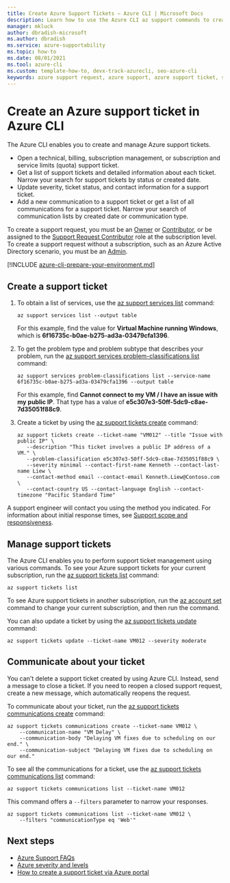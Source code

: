 ```yaml
---
title: Create Azure Support Tickets – Azure CLI | Microsoft Docs
description: Learn how to use the Azure CLI az support commands to create, update, and manage Azure support requests.
manager: mkluck
author: dbradish-microsoft
ms.author: dbradish
ms.service: azure-supportability
ms.topic: how-to
ms.date: 08/01/2021
ms.tool: azure-cli
ms.custom: template-how-to, devx-track-azurecli, seo-azure-cli
keywords: azure support request, azure support, azure support ticket, support ticket management
---
```


# Create an Azure support ticket in Azure CLI

The Azure CLI enables you to create and manage Azure support tickets.

- Open a technical, billing, subscription management, or subscription and service limits (quota) support ticket.
- Get a list of support tickets and detailed information about each ticket. Narrow your search for support tickets by status or created date.
- Update severity, ticket status, and contact information for a support ticket.
- Add a new communication to a support ticket or get a list of all communications for a support ticket. Narrow your search of communication lists by created date or communication type.

To create a support request, you must be an [Owner](/azure/role-based-access-control/built-in-roles#owner) or [Contributor](/azure/role-based-access-control/built-in-roles#contributor), or be assigned to the [Support Request Contributor](/azure/role-based-access-control/built-in-roles#support-request-contributor) role at the subscription level. To create a support request without a subscription, such as an Azure Active Directory scenario, you must be an [Admin](/azure/active-directory/roles/permissions-reference).

[!INCLUDE [azure-cli-prepare-your-environment.md](includes/azure-cli-prepare-your-environment.md)]

## Create a support ticket

1. To obtain a list of services, use the [az support services list](/cli/azure/support/services#az-support-services-list) command:

   ```azurecli
   az support services list --output table
   ```

   For this example, find the value for **Virtual Machine running Windows**, which is **6f16735c-b0ae-b275-ad3a-03479cfa1396**.

1. To get the problem type and problem subtype that describes your problem, run the [az support services problem-classifications list](/cli/azure/support/services/problem-classifications#az-support-services-problem-classifications-list) command:

   ```azurecli
   az support services problem-classifications list --service-name 6f16735c-b0ae-b275-ad3a-03479cfa1396 --output table
   ```

   For this example, find **Cannot connect to my VM / I have an issue with my public IP**. That type has a value of **e5c307e3-50ff-5dc9-c8ae-7d35051f88c9**.

1. Create a ticket by using the [az support tickets create](/cli/azure/support/tickets#az-support-tickets-create) command:

   ```azurecli
   az support tickets create --ticket-name "VM012" --title "Issue with public IP" \
      --description "This ticket involves a public IP address of a VM." \
      --problem-classification e5c307e3-50ff-5dc9-c8ae-7d35051f88c9 \
      --severity minimal --contact-first-name Kenneth --contact-last-name Liew \
      --contact-method email --contact-email Kenneth.Liew@Contoso.com \
      --contact-country US --contact-language English --contact-timezone "Pacific Standard Time"
   ```

A support engineer will contact you using the method you indicated. For information about initial response times, see [Support scope and responsiveness](/support/plans/response/).

## Manage support tickets

The Azure CLI enables you to perform support ticket management using various commands. To see your Azure support tickets for your current subscription, run the [az support tickets list](/cli/azure/support/tickets#az-support-tickets-list) command:

```azurecli
az support tickets list
```

To see Azure support tickets in another subscription, run the [az account set](/cli/azure/account#az-account-set) command to change your current subscription, and then run the command.

You can also update a ticket by using the [az support tickets update](/cli/azure/support/tickets#az-support-tickets-update) command:

```azurecli
az support tickets update --ticket-name VM012 --severity moderate
```

## Communicate about your ticket

You can't delete a support ticket created by using Azure CLI. Instead, send a message to close a ticket. If you need to reopen a closed support request, create a new message, which automatically reopens the request.

To communicate about your ticket, run the [az support tickets communications create](/cli/azure/support/tickets/communications#az-support-tickets-communications-create) command:

```azurecli
az support tickets communications create --ticket-name VM012 \
    --communication-name "VM Delay" \
    --communication-body "Delaying VM fixes due to scheduling on our end." \
    --communication-subject "Delaying VM fixes due to scheduling on our end."
```

To see all the communications for a ticket, use the [az support tickets communications list](/cli/azure/support/tickets/communications#az-support-tickets-communications-list) command:

```azurecli
az support tickets communications list --ticket-name VM012
```

This command offers a `--filters` parameter to narrow your responses.

```azurecli
az support tickets communications list --ticket-name VM012 \
    --filters "communicationType eq 'Web'"
```

## Next steps

- [Azure Support FAQs](https://azure.microsoft.com/support/faq/)
- [Azure severity and levels](https://azure.microsoft.com/support/plans/response/)
- [How to create a support ticket via Azure portal](/azure/azure-portal/supportability/how-to-create-azure-support-request)
